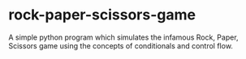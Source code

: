 # rock-paper-scissors-game
A simple python program which simulates the infamous Rock, Paper, Scissors game using the concepts of conditionals and control flow.
